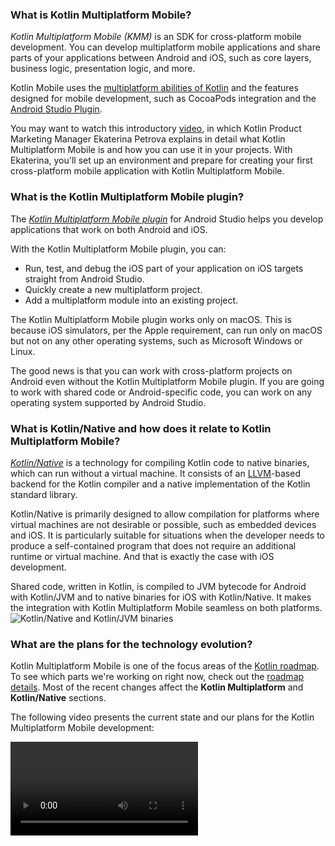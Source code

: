 [//]: # (title: FAQ)

### What is Kotlin Multiplatform Mobile?

_Kotlin Multiplatform Mobile (KMM)_ is an SDK for cross-platform mobile development. You can develop 
multiplatform mobile applications and share parts of your applications between Android and iOS, such as core layers, 
business logic, presentation logic, and more.

Kotlin Mobile uses the [multiplatform abilities of Kotlin](multiplatform.md) and the features 
designed for mobile development, such as CocoaPods integration and the [Android Studio Plugin](#what-is-the-kotlin-multiplatform-mobile-plugin).

You may want to watch this introductory [video](https://www.youtube.com/watch?v=mdN6P6RI__k), in which Kotlin Product Marketing Manager Ekaterina Petrova explains in detail what Kotlin Multiplatform Mobile is and how you can use it in your projects. 
With Ekaterina, you'll set up an environment and prepare for creating your first cross-platform mobile application with Kotlin Multiplatform Mobile.

### What is the Kotlin Multiplatform Mobile plugin?

The _[Kotlin Multiplatform Mobile plugin](https://plugins.jetbrains.com/plugin/14936-kotlin-multiplatform-mobile)_
for Android Studio helps you develop applications that work on both Android and iOS. 

With the Kotlin Multiplatform Mobile plugin, you can:
* Run, test, and debug the iOS part of your application on iOS targets straight from Android Studio.
* Quickly create a new multiplatform project.
* Add a multiplatform module into an existing project.

The Kotlin Multiplatform Mobile plugin works only on macOS. This is because iOS simulators, per the Apple requirement, can run only on macOS 
but not on any other operating systems, such as Microsoft Windows or Linux.

The good news is that you can work with cross-platform projects on Android even without the Kotlin Multiplatform Mobile plugin. If you are going to work 
with shared code or Android-specific code, you can work on any operating system supported by Android Studio.

### What is Kotlin/Native and how does it relate to Kotlin Multiplatform Mobile?

_[Kotlin/Native](native-overview.md)_ is a technology for compiling Kotlin code to native 
binaries, which can run without a virtual machine. It consists of an [LLVM](https://llvm.org/)-based backend for the 
Kotlin compiler and a native implementation of the Kotlin standard library.

Kotlin/Native is primarily designed to allow compilation for platforms where virtual machines are not desirable or 
possible, such as embedded devices and iOS. It is particularly suitable for situations when the developer needs to produce 
a self-contained program that does not require an additional runtime or virtual machine. And that is exactly the case with 
iOS development.

Shared code, written in Kotlin, is compiled to JVM bytecode for Android with Kotlin/JVM and to native binaries for iOS 
with Kotlin/Native. It makes the integration with Kotlin Multiplatform Mobile seamless on both platforms.
![Kotlin/Native and Kotlin/JVM binaries](kotlin-native-and-jvm-binaries.png)

### What are the plans for the technology evolution?

Kotlin Multiplatform Mobile is one of the focus areas of the [Kotlin roadmap](roadmap.md). To see which parts we're 
working on right now, check out the [roadmap details](roadmap.md#路线图详情). 
Most of the recent changes affect the **Kotlin Multiplatform** and **Kotlin/Native** sections.

The following video presents the current state and our plans for the Kotlin Multiplatform Mobile development: 

<video href="CngKDGBlFxk" title="Kotlin Multiplatform Mobile Is in Beta – Start Using It Now!"/>

### Can I run an iOS application on Microsoft Windows or Linux?

If you want to write iOS-specific code and run an iOS application on a simulated or real device, use a Mac with a macOS
([use the Kotlin Multiplatform Mobile plugin for it](#what-is-the-kotlin-multiplatform-mobile-plugin)). This is because iOS simulators can run only on macOS, per 
the Apple requirement, but cannot run on other operating systems, such as Microsoft Windows or Linux.

If you are going to work with shared code or Android-specific code, you can work on any operating system supported by Android Studio.

### Where can I get complete examples to play with?

* [Curated samples](multiplatform-mobile-samples.md)
* [Create a multiplatform app using Ktor and SQLDelight – tutorial](multiplatform-mobile-ktor-sqldelight.md)

### In which IDE should I work on my cross-platform app?

You can work in [Android Studio](https://developer.android.com/studio). Android Studio allows the use of the 
[Kotlin Multiplatform Mobile plugin](#what-is-the-kotlin-multiplatform-mobile-plugin), which is a part of the Kotlin ecosystem. Enable the Kotlin Multiplatform Mobile plugin in Android Studio 
if you want to write iOS-specific code and launch an iOS application on a simulated or real device. The plugin can be used only on macOS.

Most of our adopters use Android Studio. However, if there is any reason for you not to use it, there is another option: 
you can use [IntelliJ IDEA](https://www.jetbrains.com/idea/download). IntelliJ IDEA provides the ability to create 
a multiplatform mobile application from the Project Wizard, but you won't be able to launch an iOS application from the IDE.

### How can I write concurrent code in Kotlin Multiplatform Mobile projects?

You can easily write concurrent code in your cross-platform mobile projects with the new [Kotlin/Native memory manager](native-memory-manager.md)
that lifted previous limitations and aligned the behaviour between Kotlin/JVM and Kotlin/Native. The new memory manager
has been enabled by default since Kotlin 1.7.20.

### How can I speed up my Kotlin Multiplatform module compilation for iOS?
See these [tips for improving Kotlin/Native compilation times](native-improving-compilation-time.md).

## What platforms do you support?

Kotlin Multiplatform Mobile support development for:

* Android applications and libraries
* [Android NDK](https://developer.android.com/ndk) (ARM64 and ARM32)
* Apple iOS devices (ARM64 and ARM32) and simulators
* Apple watchOS devices (ARM64 and ARM32) and simulators

The [Kotlin Multiplatform](multiplatform.md) technology also supports [other platforms](multiplatform-dsl-reference.md#目标),
including JavaScript, Linux, Windows, and WebAssembly.